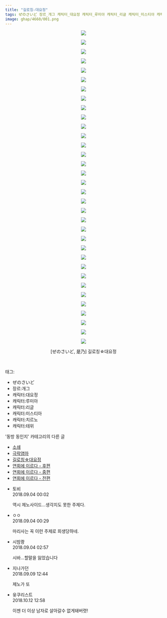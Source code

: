 ```yaml
---
title: "길로칭☆대요정"
tags: ぜのさいど 장르_개그 캐릭터_대요정 캐릭터_루미아 캐릭터_리글 캐릭터_미스티아 캐릭터_치르노 캐릭터_테위 是乃 동방_동인지
image: ghap/4660/001.png
---
```

<div class="article">
<p style="text-align: center; clear: none; float: none;"><img src="{{ site.nasurl }}/ghap/4660/001.png"/></p>
<p style="text-align: center; clear: none; float: none;"><img src="{{ site.nasurl }}/ghap/4660/002.jpg"/></p>
<p style="text-align: center; clear: none; float: none;"><img src="{{ site.nasurl }}/ghap/4660/003.jpg"/></p>
<p style="text-align: center; clear: none; float: none;"><img src="{{ site.nasurl }}/ghap/4660/004.jpg"/></p>
<p style="text-align: center; clear: none; float: none;"><img src="{{ site.nasurl }}/ghap/4660/005.jpg"/></p>
<p style="text-align: center; clear: none; float: none;"><img src="{{ site.nasurl }}/ghap/4660/006.jpg"/></p>
<p style="text-align: center; clear: none; float: none;"><img src="{{ site.nasurl }}/ghap/4660/007.png"/></p>
<p style="text-align: center; clear: none; float: none;"><img src="{{ site.nasurl }}/ghap/4660/008.jpg"/></p>
<p style="text-align: center; clear: none; float: none;"><img src="{{ site.nasurl }}/ghap/4660/009.png"/></p>
<p style="text-align: center; clear: none; float: none;"><img src="{{ site.nasurl }}/ghap/4660/010.jpg"/></p>
<p style="text-align: center; clear: none; float: none;"><img src="{{ site.nasurl }}/ghap/4660/011.jpg"/></p>
<p style="text-align: center; clear: none; float: none;"><img src="{{ site.nasurl }}/ghap/4660/012.jpg"/></p>
<p style="text-align: center; clear: none; float: none;"><img src="{{ site.nasurl }}/ghap/4660/013.jpg"/></p>
<p style="text-align: center; clear: none; float: none;"><img src="{{ site.nasurl }}/ghap/4660/014.jpg"/></p>
<p style="text-align: center; clear: none; float: none;"><img src="{{ site.nasurl }}/ghap/4660/015.jpg"/></p>
<p style="text-align: center; clear: none; float: none;"><img src="{{ site.nasurl }}/ghap/4660/016.jpg"/></p>
<p style="text-align: center; clear: none; float: none;"><img src="{{ site.nasurl }}/ghap/4660/017.jpg"/></p>
<p style="text-align: center; clear: none; float: none;"><img src="{{ site.nasurl }}/ghap/4660/018.png"/></p>
<p style="text-align: center; clear: none; float: none;"><img src="{{ site.nasurl }}/ghap/4660/019.png"/></p>
<p style="text-align: center; clear: none; float: none;"><img src="{{ site.nasurl }}/ghap/4660/020.png"/></p>
<p style="text-align: center; clear: none; float: none;"><img src="{{ site.nasurl }}/ghap/4660/021.png"/></p>
<p style="text-align: center; clear: none; float: none;"><img src="{{ site.nasurl }}/ghap/4660/022.png"/></p>
<p style="text-align: center; clear: none; float: none;"><img src="{{ site.nasurl }}/ghap/4660/023.png"/></p>
<p style="text-align: center; clear: none; float: none;"><img src="{{ site.nasurl }}/ghap/4660/024.png"/></p>
<p style="text-align: center; clear: none; float: none;"><img src="{{ site.nasurl }}/ghap/4660/025.png"/></p>
<p style="text-align: center; clear: none; float: none;"><img src="{{ site.nasurl }}/ghap/4660/026.png"/></p>
<p style="text-align: center; clear: none; float: none;"><img src="{{ site.nasurl }}/ghap/4660/027.png"/></p>
<p style="text-align: center; clear: none; float: none;"><img src="{{ site.nasurl }}/ghap/4660/028.png"/></p>
<p style="text-align: center; clear: none; float: none;"><img src="{{ site.nasurl }}/ghap/4660/029.png"/></p>
<p style="text-align: center; clear: none; float: none;"><img src="{{ site.nasurl }}/ghap/4660/030.png"/></p>
<p style="text-align: center; clear: none; float: none;"><img src="{{ site.nasurl }}/ghap/4660/031.png"/></p>
<p style="text-align: center; clear: none; float: none;"><img src="{{ site.nasurl }}/ghap/4660/032.png"/></p>
<p style="text-align: center; clear: none; float: none;"><img src="{{ site.nasurl }}/ghap/4660/033.png"/></p>
<p style="text-align: center; clear: none; float: none;"><img src="{{ site.nasurl }}/ghap/4660/034.png"/></p>
<p style="text-align: center; clear: none; float: none;">[ぜのさいど, 是乃] 길로칭☆대요정</p>
<p><br/></p>
</div><div class="tagTrail">
<p>태그: </p>
<ul>
<li>ぜのさいど</li>
<li>장르:개그</li>
<li>캐릭터:대요정</li>
<li>캐릭터:루미아</li>
<li>캐릭터:리글</li>
<li>캐릭터:미스티아</li>
<li>캐릭터:치르노</li>
<li>캐릭터:테위</li>
</ul>
</div><div class="another">
<p>'동방 동인지' 카테고리의 다른 글</p>
<ul>
<li><a href="/2018-09-03-ghap_4662">소쇄</a></li>
<li><a href="/2018-09-03-ghap_4661">극락염마</a></li>
<li><a href="/2018-09-03-ghap_4660">길로칭☆대요정</a></li>
<li><a href="/2018-09-02-ghap_4657">연회에 이르다 - 후편</a></li>
<li><a href="/2018-09-02-ghap_4656">연회에 이르다 - 중편</a></li>
<li><a href="/2018-09-02-ghap_4655">연회에 이르다 - 전편</a></li>
</ul>
</div><div class="cb_module cb_fluid">
<div class="cb_wrt cb_profile">
<div class="comment">
<ul>
<li class="cb_thumb_off" id="comment15325643">
<div class="cb_comment_area">
<div class="cb_info_area">
<div class="cb_section">
<span class="cb_nick_name">토비</span>
</div>
<div class="cb_section">
<span class="cb_date">2018.09.04 00:02 </span>
</div>
</div>
<div class="cb_dsc_comment">
<p class="cb_dsc">
											역시 제노사이드...생각지도 못한 주제다.
										</p>
</div>
</div></li>
<li class="cb_thumb_off" id="comment15325666">
<div class="cb_comment_area">
<div class="cb_info_area">
<div class="cb_section">
<span class="cb_nick_name">ㅇㅇ</span>
</div>
<div class="cb_section">
<span class="cb_date">2018.09.04 00:29 </span>
</div>
</div>
<div class="cb_dsc_comment">
<p class="cb_dsc">
											마리사는 꼭 이런 주제로 희생당하네.
										</p>
</div>
</div></li>
<li class="cb_thumb_off" id="comment15325716">
<div class="cb_comment_area">
<div class="cb_info_area">
<div class="cb_section">
<span class="cb_nick_name">시밤쾅</span>
</div>
<div class="cb_section">
<span class="cb_date">2018.09.04 02:57 </span>
</div>
</div>
<div class="cb_dsc_comment">
<p class="cb_dsc">
											시바...할말을 잃었습니다
										</p>
</div>
</div></li>
<li class="cb_thumb_off" id="comment15328779">
<div class="cb_comment_area">
<div class="cb_info_area">
<div class="cb_section">
<span class="cb_nick_name">지나가던</span>
</div>
<div class="cb_section">
<span class="cb_date">2018.09.09 12:44 </span>
</div>
</div>
<div class="cb_dsc_comment">
<p class="cb_dsc">
											제노가 또
										</p>
</div>
</div></li>
<li class="cb_thumb_off" id="comment15353097">
<div class="cb_comment_area">
<div class="cb_info_area">
<div class="cb_section">
<span class="cb_nick_name">윳쿠리스트</span>
</div>
<div class="cb_section">
<span class="cb_date">2018.10.12 12:58 </span>
</div>
</div>
<div class="cb_dsc_comment">
<p class="cb_dsc">
											이젠 더 이상 남자로 살아갈수 없게돼버렷!
										</p>
</div>
</div></li>
</ul>
</div>
</div><!-- commentList close -->
</div>